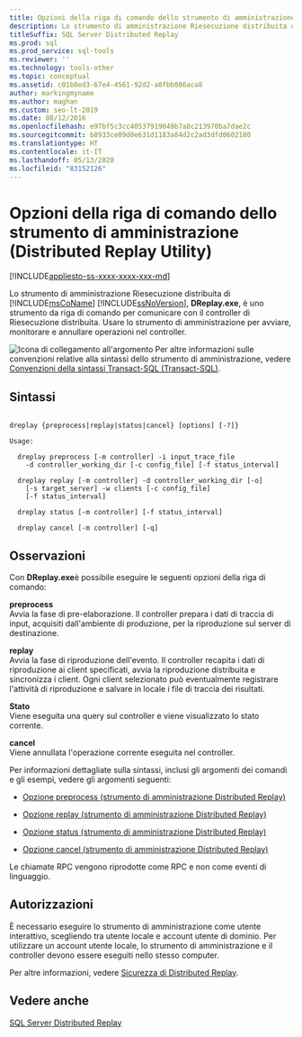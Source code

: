 ```yaml
---
title: Opzioni della riga di comando dello strumento di amministrazione
description: Lo strumento di amministrazione Riesecuzione distribuita di SQL Server, DReplay.exe, è uno strumento da riga di comando per la comunicazione con il controller di Riesecuzione distribuita.
titleSuffix: SQL Server Distributed Replay
ms.prod: sql
ms.prod_service: sql-tools
ms.reviewer: ''
ms.technology: tools-other
ms.topic: conceptual
ms.assetid: c01b0ed3-67e4-4561-92d2-a8fbb086aca8
author: markingmyname
ms.author: maghan
ms.custom: seo-lt-2019
ms.date: 08/12/2016
ms.openlocfilehash: e97bf5c3cc40537919049b7a8c213970ba7dae2c
ms.sourcegitcommit: b8933ce09d0e631d1183a84d2c2ad3dfd0602180
ms.translationtype: HT
ms.contentlocale: it-IT
ms.lasthandoff: 05/13/2020
ms.locfileid: "83152126"
---
```

# <a name="administration-tool-command-line-options-distributed-replay-utility"></a>Opzioni della riga di comando dello strumento di amministrazione (Distributed Replay Utility)

[!INCLUDE[appliesto-ss-xxxx-xxxx-xxx-md](../../includes/appliesto-ss-xxxx-xxxx-xxx-md.md)]

Lo strumento di amministrazione Riesecuzione distribuita di [!INCLUDE[msCoName](../../includes/msconame-md.md)] [!INCLUDE[ssNoVersion](../../includes/ssnoversion-md.md)], **DReplay.exe**, è uno strumento da riga di comando per comunicare con il controller di Riesecuzione distribuita. Usare lo strumento di amministrazione per avviare, monitorare e annullare operazioni nel controller.  
  
 ![Icona di collegamento all'argomento](../../database-engine/configure-windows/media/topic-link.gif "Icona di collegamento a un argomento") Per altre informazioni sulle convenzioni relative alla sintassi dello strumento di amministrazione, vedere [Convenzioni della sintassi Transact-SQL &#40;Transact-SQL&#41;](../../t-sql/language-elements/transact-sql-syntax-conventions-transact-sql.md).  
  
## <a name="syntax"></a>Sintassi  
  
```  
  
dreplay {preprocess|replay|status|cancel} [options] [-?]}  
  
Usage:  
  
  dreplay preprocess [-m controller] -i input_trace_file  
    -d controller_working_dir [-c config_file] [-f status_interval]  
  
  dreplay replay [-m controller] -d controller_working_dir [-o]  
    [-s target_server] -w clients [-c config_file]  
    [-f status_interval]  
  
  dreplay status [-m controller] [-f status_interval]  
  
  dreplay cancel [-m controller] [-q]   
```  
  
## <a name="remarks"></a>Osservazioni  
 Con **DReplay.exe**è possibile eseguire le seguenti opzioni della riga di comando:  
  
 **preprocess**  
 Avvia la fase di pre-elaborazione. Il controller prepara i dati di traccia di input, acquisiti dall'ambiente di produzione, per la riproduzione sul server di destinazione.  
  
 **replay**  
 Avvia la fase di riproduzione dell'evento. Il controller recapita i dati di riproduzione ai client specificati, avvia la riproduzione distribuita e sincronizza i client. Ogni client selezionato può eventualmente registrare l'attività di riproduzione e salvare in locale i file di traccia dei risultati.  
  
 **Stato**  
 Viene eseguita una query sul controller e viene visualizzato lo stato corrente.  
  
 **cancel**  
 Viene annullata l'operazione corrente eseguita nel controller.  
  
 Per informazioni dettagliate sulla sintassi, inclusi gli argomenti dei comandi e gli esempi, vedere gli argomenti seguenti:  
  
-   [Opzione preprocess &#40;strumento di amministrazione Distributed Replay&#41;](../../tools/distributed-replay/preprocess-option-distributed-replay-administration-tool.md)  
  
-   [Opzione replay &#40;strumento di amministrazione Distributed Replay&#41;](../../tools/distributed-replay/replay-option-distributed-replay-administration-tool.md)  
  
-   [Opzione status &#40;strumento di amministrazione Distributed Replay&#41;](../../tools/distributed-replay/status-option-distributed-replay-administration-tool.md)  
  
-   [Opzione cancel &#40;strumento di amministrazione Distributed Replay&#41;](../../tools/distributed-replay/cancel-option-distributed-replay-administration-tool.md)  
  
 Le chiamate RPC vengono riprodotte come RPC e non come eventi di linguaggio.  
  
## <a name="permissions"></a>Autorizzazioni  
 È necessario eseguire lo strumento di amministrazione come utente interattivo, scegliendo tra utente locale e account utente di dominio. Per utilizzare un account utente locale, lo strumento di amministrazione e il controller devono essere eseguiti nello stesso computer.  
  
 Per altre informazioni, vedere [Sicurezza di Distributed Replay](../../tools/distributed-replay/distributed-replay-security.md).  
  
## <a name="see-also"></a>Vedere anche  
 [SQL Server Distributed Replay](../../tools/distributed-replay/sql-server-distributed-replay.md)  
  
  
